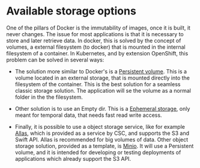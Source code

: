 # Available storage options

One of the pillars of Docker is the immutability of images, once it is built, it never changes. The issue for most applications is that it is necessary to store and later retrieve data. In docker, this is solved by the concept of volumes, a external filesystem (to docker) that is mounted in the internal filesystem of a container. In Kubernetes, and by extension OpenShift, this problem can be solved in several ways:

* The solution more similar to Docker's is a [Persistent volume](/cloud/rahti/storage/persistent/). This is a volume located in an external storage, that is mounted directly into the filesystem of the container. This is the best solution for a seamless classic storage solution. The application will se the volume as a normal folder in the the filesystem.

* Other solution is to use an Empty dir. This is a [Ephemeral storage](/cloud/rahti/storage/ephemeral/), only meant for temporal data, that needs fast read write access.

* Finally, it is possible to use a object storage service, like for example [Allas](/data/Allas/), which is provided as a service by CSC, and supports the S3 and Swift API. Allas is recommended for big volumes of data. Other object storage solution, provided as a template, is [Minio](/cloud/rahti/template-docs/#minio). It will use a Persistent volume, and it is intended for developing or testing deployments of applications which already support the S3 API.
